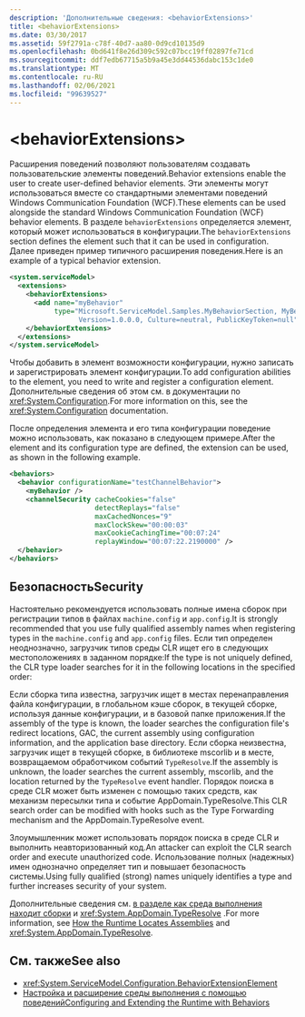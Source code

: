 ```yaml
---
description: 'Дополнительные сведения: <behaviorExtensions>'
title: <behaviorExtensions>
ms.date: 03/30/2017
ms.assetid: 59f2791a-c78f-40d7-aa80-0d9cd10135d9
ms.openlocfilehash: 0bd641f8e26d309c592c07bcc19ff02897fe71cd
ms.sourcegitcommit: ddf7edb67715a5b9a45e3dd44536dabc153c1de0
ms.translationtype: MT
ms.contentlocale: ru-RU
ms.lasthandoff: 02/06/2021
ms.locfileid: "99639527"
---
```

# \<behaviorExtensions>

<span data-ttu-id="40351-102">Расширения поведений позволяют пользователям создавать пользовательские элементы поведений.</span><span class="sxs-lookup"><span data-stu-id="40351-102">Behavior extensions enable the user to create user-defined behavior elements.</span></span> <span data-ttu-id="40351-103">Эти элементы могут использоваться вместе со стандартными элементами поведений Windows Communication Foundation (WCF).</span><span class="sxs-lookup"><span data-stu-id="40351-103">These elements can be used alongside the standard Windows Communication Foundation (WCF) behavior elements.</span></span> <span data-ttu-id="40351-104">В разделе `behaviorExtensions` определяется элемент, который может использоваться в конфигурации.</span><span class="sxs-lookup"><span data-stu-id="40351-104">The `behaviorExtensions` section defines the element such that it can be used in configuration.</span></span> <span data-ttu-id="40351-105">Далее приведен пример типичного расширения поведения.</span><span class="sxs-lookup"><span data-stu-id="40351-105">Here is an example of a typical behavior extension.</span></span>  
  
```xml  
<system.serviceModel>
  <extensions>
    <behaviorExtensions>
      <add name="myBehavior"
           type="Microsoft.ServiceModel.Samples.MyBehaviorSection, MyBehavior,
                 Version=1.0.0.0, Culture=neutral, PublicKeyToken=null" />
    </behaviorExtensions>
  </extensions>
</system.serviceModel>
```  
  
 <span data-ttu-id="40351-106">Чтобы добавить в элемент возможности конфигурации, нужно записать и зарегистрировать элемент конфигурации.</span><span class="sxs-lookup"><span data-stu-id="40351-106">To add configuration abilities to the element, you need to write and register a configuration element.</span></span> <span data-ttu-id="40351-107">Дополнительные сведения об этом см. в документации по <xref:System.Configuration>.</span><span class="sxs-lookup"><span data-stu-id="40351-107">For more information on this, see the <xref:System.Configuration> documentation.</span></span>  
  
 <span data-ttu-id="40351-108">После определения элемента и его типа конфигурации поведение можно использовать, как показано в следующем примере.</span><span class="sxs-lookup"><span data-stu-id="40351-108">After the element and its configuration type are defined, the extension can be used, as shown in the following example.</span></span>  
  
```xml  
<behaviors>
  <behavior configurationName="testChannelBehavior">
    <myBehavior />
    <channelSecurity cacheCookies="false"
                     detectReplays="false"
                     maxCachedNonces="9"
                     maxClockSkew="00:00:03"
                     maxCookieCachingTime="00:07:24"
                     replayWindow="00:07:22.2190000" />
  </behavior>
</behaviors>
```  
  
## <a name="security"></a><span data-ttu-id="40351-109">Безопасность</span><span class="sxs-lookup"><span data-stu-id="40351-109">Security</span></span>  

 <span data-ttu-id="40351-110">Настоятельно рекомендуется использовать полные имена сборок при регистрации типов в файлах `machine.config` и `app.config`.</span><span class="sxs-lookup"><span data-stu-id="40351-110">It is strongly recommended that you use fully qualified assembly names when registering types in the `machine.config` and `app.config` files.</span></span> <span data-ttu-id="40351-111">Если тип определен неоднозначно, загрузчик типов среды CLR ищет его в следующих местоположениях в заданном порядке:</span><span class="sxs-lookup"><span data-stu-id="40351-111">If the type is not uniquely defined, the CLR type loader searches for it in the following locations in the specified order:</span></span>  
  
 <span data-ttu-id="40351-112">Если сборка типа известна, загрузчик ищет в местах перенаправления файла конфигурации, в глобальном кэше сборок, в текущей сборке, используя данные конфигурации, и в базовой папке приложения.</span><span class="sxs-lookup"><span data-stu-id="40351-112">If the assembly of the type is known, the loader searches the configuration file's redirect locations, GAC, the current assembly using configuration information, and the application base directory.</span></span> <span data-ttu-id="40351-113">Если сборка неизвестна, загрузчик ищет в текущей сборке, в библиотеке mscorlib и в месте, возвращаемом обработчиком событий `TypeResolve`.</span><span class="sxs-lookup"><span data-stu-id="40351-113">If the assembly is unknown, the loader searches the current assembly, mscorlib, and the location returned by the `TypeResolve` event handler.</span></span> <span data-ttu-id="40351-114">Порядок поиска в среде CLR может быть изменен с помощью таких средств, как механизм пересылки типа и событие AppDomain.TypeResolve.</span><span class="sxs-lookup"><span data-stu-id="40351-114">This CLR search order can be modified with hooks such as the Type Forwarding mechanism and the AppDomain.TypeResolve event.</span></span>  
  
 <span data-ttu-id="40351-115">Злоумышленник может использовать порядок поиска в среде CLR и выполнить неавторизованный код.</span><span class="sxs-lookup"><span data-stu-id="40351-115">An attacker can exploit the CLR search order and execute unauthorized code.</span></span> <span data-ttu-id="40351-116">Использование полных (надежных) имен однозначно определяет тип и повышает безопасность системы.</span><span class="sxs-lookup"><span data-stu-id="40351-116">Using fully qualified (strong) names uniquely identifies a type and further increases security of your system.</span></span>  
  
 <span data-ttu-id="40351-117">Дополнительные сведения см. [в разделе как среда выполнения находит сборки](../../../deployment/how-the-runtime-locates-assemblies.md) и <xref:System.AppDomain.TypeResolve> .</span><span class="sxs-lookup"><span data-stu-id="40351-117">For more information, see [How the Runtime Locates Assemblies](../../../deployment/how-the-runtime-locates-assemblies.md) and <xref:System.AppDomain.TypeResolve>.</span></span>  
  
## <a name="see-also"></a><span data-ttu-id="40351-118">См. также</span><span class="sxs-lookup"><span data-stu-id="40351-118">See also</span></span>

- <xref:System.ServiceModel.Configuration.BehaviorExtensionElement>
- [<span data-ttu-id="40351-119">Настройка и расширение среды выполнения с помощью поведений</span><span class="sxs-lookup"><span data-stu-id="40351-119">Configuring and Extending the Runtime with Behaviors</span></span>](../../../wcf/extending/configuring-and-extending-the-runtime-with-behaviors.md)
